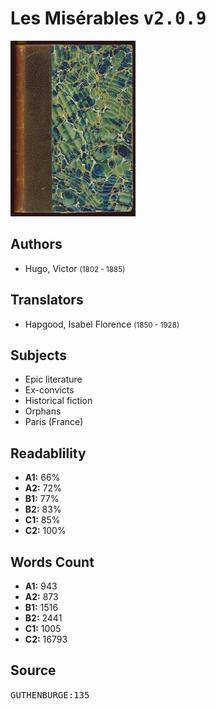 # Les Misérables <kbd>v2.0.9</kbd>

![](./cover.medium.jpg "")

## Authors


 - Hugo, Victor <small>(1802 - 1885)</small>

## Translators


 - Hapgood, Isabel Florence <small>(1850 - 1928)</small>

## Subjects


 - Epic literature
 - Ex-convicts
 - Historical fiction
 - Orphans
 - Paris (France)

## Readablility


 - **A1:** 66%
 - **A2:** 72%
 - **B1:** 77%
 - **B2:** 83%
 - **C1:** 85%
 - **C2:** 100%

## Words Count


 - **A1:** 943
 - **A2:** 873
 - **B1:** 1516
 - **B2:** 2441
 - **C1:** 1005
 - **C2:** 16793

## Source


<kbd>GUTHENBURGE:135</kbd>
